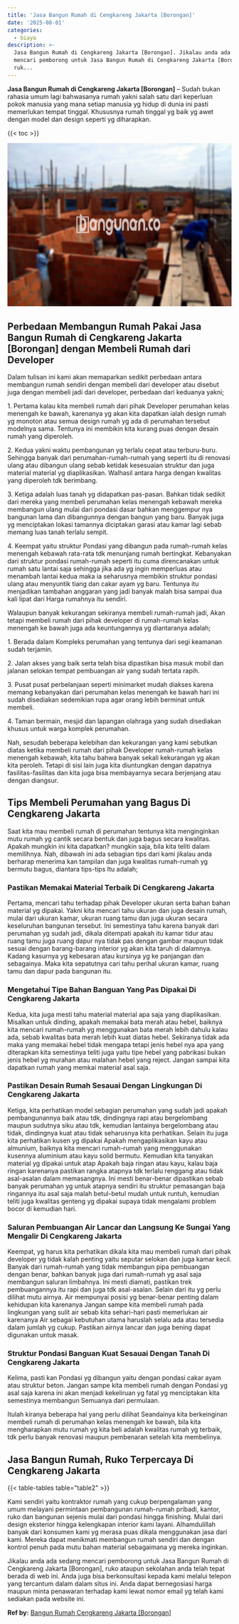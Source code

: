 ```yaml
---
title: 'Jasa Bangun Rumah di Cengkareng Jakarta [Borongan]'
date: '2025-08-01'
categories:
  - biaya
description: >-
  Jasa Bangun Rumah di Cengkareng Jakarta [Borongan]. Jikalau anda ada sedang
  mencari pemborong untuk Jasa Bangun Rumah di Cengkareng Jakarta [Borongan],
  ruk...
---
```


**Jasa Bangun Rumah di Cengkareng Jakarta \[Borongan\]** – Sudah bukan rahasia umum lagi bahwasanya rumah yakni salah satu dari keperluan pokok manusia yang mana setiap manusia yg hidup di dunia ini pasti memerlukan tempat tinggal. Khususnya rumah tinggal yg baik yg awet dengan model dan design seperti yg diharapkan.

{{< toc >}}

![Jasa Bangun Rumah di Cengkareng Jakarta [Borongan]](/images/borong-bangunan-16.png)

## Perbedaan Membangun Rumah Pakai Jasa Bangun Rumah di Cengkareng Jakarta \[Borongan\] dengan Membeli Rumah dari Developer

Dalam tulisan ini kami akan memaparkan sedikit perbedaan antara membangun rumah sendiri dengan membeli dari developer atau disebut juga dengan membeli jadi dari developer, perbedaan dari keduanya yakni;

1\. Pertama kalau kita membeli rumah dari pihak Developer perumahan kelas menengah ke bawah, karenanya yg akan kita dapatkan ialah design rumah yg monoton atau semua design rumah yg ada di perumahan tersebut modelnya sama. Tentunya ini membikin kita kurang puas dengan desain rumah yang diperoleh.

2\. Kedua yakni waktu pembangunan yg terlalu cepat atau terburu-buru. Sehingga banyak dari perumahan-rumah-rumah yang seperti itu di renovasi ulang atau dibangun ulang sebab ketidak kesesuaian struktur dan juga material material yg diaplikasikan. Walhasil antara harga dengan kwalitas yang diperoleh tdk berimbang.

3\. Ketiga adalah luas tanah yg didapatkan pas-pasan. Bahkan tidak sedikit dari mereka yang membeli perumahan kelas menengah kebawah mereka membangun ulang mulai dari pondasi dasar bahkan menggempur nya bangunan lama dan dibangunnya dengan bangun yang baru. Banyak juga yg menciptakan lokasi tamannya diciptakan garasi atau kamar lagi sebab memang luas tanah terlalu sempit.

4\. Keempat yaitu struktur Pondasi yang dibangun pada rumah-rumah kelas menengah kebawah rata-rata tdk menunjang rumah bertingkat. Kebanyakan dari struktur pondasi rumah-rumah seperti itu cuma direncanakan untuk rumah satu lantai saja sehingga jika ada yg ingin memperluas atau menambah lantai kedua maka ia seharusnya membikin struktur pondasi ulang atau menyuntik tiang dan cakar ayam yg baru. Tentunya itu menjadikan tambahan anggaran yang jadi banyak malah bisa sampai dua kali lipat dari Harga rumahnya itu sendiri.

Walaupun banyak kekurangan sekiranya membeli rumah-rumah jadi, Akan tetapi membeli rumah dari pihak developer di rumah-rumah kelas menengah ke bawah juga ada keuntungannya yg diantaranya adalah;

1\. Berada dalam Kompleks perumahan yang tentunya dari segi keamanan sudah terjamin.

2\. Jalan akses yang baik serta telah bisa dipastikan bisa masuk mobil dan jalanan selokan tempat pembuangan air yang sudah tertata rapih.

3\. Pusat pusat perbelanjaan seperti minimarket mudah diakses karena memang kebanyakan dari perumahan kelas menengah ke bawah hari ini sudah disediakan sedemikian rupa agar orang lebih berminat untuk membeli.

4\. Taman bermain, mesjid dan lapangan olahraga yang sudah disediakan khusus untuk warga komplek perumahan.

Nah, sesudah beberapa kelebihan dan kekurangan yang kami sebutkan diatas ketika membeli rumah dari pihak Developer rumah-rumah kelas menengah kebawah, kita tahu bahwa banyak sekali kekurangan yg akan kita peroleh. Tetapi di sisi lain juga kita diuntungkan dengan dapatnya fasilitas-fasilitas dan kita juga bisa membayarnya secara berjenjang atau dengan diangsur.

## Tips Membeli Perumahan yang Bagus Di Cengkareng Jakarta

Saat kita mau membeli rumah di perumahan tentunya kita menginginkan mutu rumah yg cantik secara bentuk dan juga bagus secara kwalitas. Apakah mungkin ini kita dapatkan? mungkin saja, bila kita teliti dalam memilihnya. Nah, dibawah ini ada sebagian tips dari kami jikalau anda berharap menerima kan tampilan dan juga kwalitas rumah-rumah yg bermutu bagus, diantara tips-tips Itu adalah;

### Pastikan Memakai Material Terbaik Di Cengkareng Jakarta

Pertama, mencari tahu terhadap pihak Developer ukuran serta bahan bahan material yg dipakai. Yakni kita mencari tahu ukuran dan juga desain rumah, mulai dari ukuran kamar, ukuran ruang tamu dan juga ukuran secara keseluruhan bangunan tersebut. Ini semestinya tahu karena banyak dari perumahan yg sudah jadi, dikala ditempati apakah itu kamar tidur atau ruang tamu juga ruang dapur nya tidak pas dengan gambar maupun tidak sesuai dengan barang-barang interior yg akan kita taruh di dalamnya. Kadang kasurnya yg kebesaran atau kursinya yg ke panjangan dan sebagainya. Maka kita sepatutnya cari tahu perihal ukuran kamar, ruang tamu dan dapur pada bangunan itu.

### Mengetahui Tipe Bahan Banguan Yang Pas Dipakai Di Cengkareng Jakarta

Kedua, kita juga mesti tahu material material apa saja yang diaplikasikan. Misalkan untuk dinding, apakah memakai bata merah atau hebel, baiknya kita mencari rumah-rumah yg menggunakan bata merah lebih dahulu kalau ada, sebab kwalitas bata merah lebih kuat diatas hebel. Sekiranya tidak ada maka yang memakai hebel tidak mengapa tetapi jenis hebel nya apa yang diterapkan kita semestinya teliti juga yaitu tipe hebel yang pabrikasi bukan jenis hebel yg murahan atau malahan hebel yang reject. Jangan sampai kita dapatkan rumah yang memkai material asal saja.

### Pastikan Desain Rumah Sesauai Dengan Lingkungan Di Cengkareng Jakarta

Ketiga, kita perhatikan model sebagian perumahan yang sudah jadi apakah pembangunannya baik atau tdk, dindingnya rapi atau bergelombang maupun sudutnya siku atau tdk, kemudian lantainya bergelombang atau tidak, dindingnya kuat atau tidak seharusnya kita perhatikan. Selain itu juga kita perhatikan kusen yg dipakai Apakah mengaplikasikan kayu atau almunium, baiknya kita mencari rumah-rumah yang menggunakan kusennya aluminium atau kayu solid bermutu. Kemudian kita tanyakan material yg dipakai untuk atap Apakah baja ringan atau kayu, kalau baja ringan karenanya pastikan rangka atapnya tdk terlalu renggang atau tidak asal-asalan dalam memasangnya. Ini mesti benar-benar dipastikan sebab banyak perumahan yg untuk atapnya sendiri itu struktur pemasangan baja ringannya itu asal saja malah betul-betul mudah untuk runtuh, kemudian teliti juga kwalitas genteng yg dipakai supaya tidak mengalami problem bocor di kemudian hari.

### Saluran Pembuangan Air Lancar dan Langsung Ke Sungai Yang Mengalir Di Cengkareng Jakarta

Keempat, yg harus kita perhatikan dikala kita mau membeli rumah dari pihak developer yg tidak kalah penting yaitu seputar selokan dan juga kamar kecil. Banyak dari rumah-rumah yang tidak membangun pipa pembuangan dengan benar, bahkan banyak juga dari rumah-rumah yg asal saja membangun saluran limbahnya. Ini mesti diamati, pastikan trek pembuangannya itu rapi dan juga tdk asal-asalan. Selain dari itu yg perlu dilihat mutu airnya. Air mempunyai posisi yg benar-benar penting dalam kehidupan kita karenanya Jangan sampe kita membeli rumah pada lingkungan yang sulit air sebab kita sehari-hari pasti memerlukan air karenanya Air sebagai kebutuhan utama haruslah selalu ada atau tersedia dalam jumlah yg cukup. Pastikan airnya lancar dan juga bening dapat digunakan untuk masak.

### Struktur Pondasi Banguan Kuat Sesauai Dengan Tanah Di Cengkareng Jakarta

Kelima, pasti kan Pondasi yg dibangun yaitu dengan pondasi cakar ayam atau struktur beton. Jangan sampe kita membeli rumah dengan Pondasi yg asal saja karena ini akan menjadi kekeliruan yg fatal yg menciptakan kita semestinya membangun Semuanya dari permulaan.

Itulah kiranya beberapa hal yang perlu dilihat Seandainya kita berkeinginan membeli rumah di perumahan kelas menengah ke bawah, bila kita mengharapkan mutu rumah yg kita beli adalah kwalitas rumah yg terbaik, tdk perlu banyak renovasi maupun pembenaran setelah kita membelinya.

## Jasa Bangun Rumah, Ruko Terpercaya Di Cengkareng Jakarta

{{< table-tables table="table2" >}}

Kami sendiri yaitu kontraktor rumah yang cukup berpengalaman yang umum melayani permintaan pembangunan rumah-rumah pribadi, kantor, ruko dan bangunan sejenis mulai dari pondasi hingga finishing. Mulai dari design eksterior hingga kelengkapan interior kami layani. Alhamdulillah banyak dari konsumen kami yg merasa puas dikala menggunakan jasa dari kami. Mereka dapat menikmati membangun rumah sendiri dan dengan kontrol penuh pada mutu bahan material sebagaimana yg mereka inginkan.

Jikalau anda ada sedang mencari pemborong untuk Jasa Bangun Rumah di Cengkareng Jakarta \[Borongan\], ruko ataupun sekolahan anda telah tepat berada di web ini. Anda juga bisa berkonsultasi kepada kami melalui telepon yang tercantum dalam dalam situs ini. Anda dapat bernegosiasi harga maupun minta penawaran terhadap kami lewat nomor email yg telah kami sediakan pada website ini.

**Ref by:** [Bangun Rumah Cengkareng Jakarta [Borongan]](https://id.wikipedia.org/wiki/Bangun)
